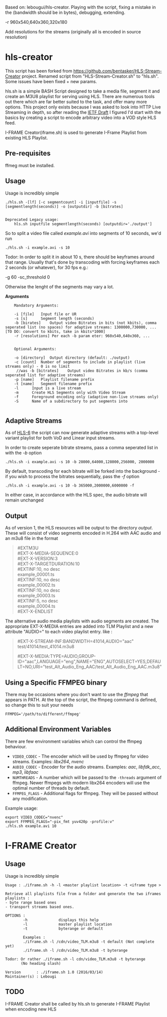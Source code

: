 Based on: lebougui/hls-creator. Playing with the script, fixing a mistake in the  (bandwidth should be in bytes), debugging, extending.

-r 960x540,640x360,320x180

Add resolutions for the streams (originally all is encoded in source resolution)

hls-creator
===========

This script has been forked from https://github.com/bentasker/HLS-Stream-Creator project.
Renamed script from "HLS-Stream-Creator.sh" to "hls.sh".
Some issues have been fixed + new params.


hls.sh is a simple BASH Script designed to take a media file, segment it and create an M3U8 playlist for serving using HLS.
There are numerous tools out there which are far better suited to the task, and offer many more options. This project only exists because I was asked to look
into HTTP Live Streaming in depth, so after reading the [IETF Draft](http://tools.ietf.org/html/draft-pantos-http-live-streaming-11 "HLS on IETF") I figured I'd start with the basics by creating a script to encode arbitrary video into a VOD style HLS feed.


I-FRAME Creator(iframe.sh) is used to generate I-Frame Playlist from existing HLS Playlist.

Pre-requisites
-------------
ffmeg must be installed.


Usage
------

Usage is incredibly simple

```
./hls.sh -[lf] [-c segmentcount] -i [inputfile] -s [segmentlength(seconds)] -o [outputdir] -b [bitrates]


Deprecated Legacy usage:
	hls.sh inputfile segmentlength(seconds) [outputdir='./output']

```

So to split a video file called *example.avi* into segments of 10 seconds, we'd run

```
./hls.sh -i example.avi -s 10
```
Todor: In order to split it in about 10 s, there should be keyframes around that range.
Usually that's done by transcoding with forcing keyframes each 2 seconds (or whatever), for 30 fps e.g.:

-g 60 -sc_threshold 0

Otherwise the lenght of the segments may vary a lot.

**Arguments**

```
    Mandatory Arguments:

	-i [file]	Input file or UR
	-s [s]  	Segment length (seconds)
	-b [birates]    Output video Bitrates in bits (not kbits), comma seperated list (no spaces) for adaptive streams: 1300000,730000, ... [TO DO: convert to kbits, take in kbits*1000]
	-r [resolutions] Per each -b param eter: 960x540,640x360, ...


    Optional Arguments:

	-o [directory]	Output directory (default: ./output)
	-c [count]	Number of segments to include in playlist (live streams only) - 0 is no limit
	 //was -b [bitrates]	Output video Bitrates in kb/s (comma seperated list for adaptive streams)
	-p [name]	Playlist filename prefix
	-t [name]	Segment filename prefix
	-l		Input is a live stream
	-m		Create HLS Segments only with Video Stream
	-f		Foreground encoding only (adaptive non-live streams only)
	-S		Name of a subdirectory to put segments into
	
```


Adaptive Streams
------------------

As of [HLS-6](http://projects.bentasker.co.uk/jira_projects/browse/HLS-6.html) the script can now generate adaptive streams with a top-level variant playlist for both VoD and Linear input streams.

In order to create seperate bitrate streams, pass a comma seperated list in with the *-b* option

```
./hls.sh -i example.avi -s 10 -b 28000,64000,128000,256000, 2000000
```

By default, transcoding for each bitrate will be forked into the background - if you wish to process the bitrates sequentially, pass the *-f* option

```
./hls.sh -i example.avi -s 10 -b 365000,2000000,6000000 -f
```

In either case, in accordance with the HLS spec, the audio bitrate will remain unchanged


Output
-------

As of version 1, the HLS resources will be output to the directory *output*. These will consist of video segments encoded in H.264 with AAC audio and an m3u8 file in the format

>\#EXTM3U  
>\#EXT-X-MEDIA-SEQUENCE:0  
>\#EXT-X-VERSION:3  
>\#EXT-X-TARGETDURATION:10  
>\#EXTINF:10, no desc  
>example_00001.ts  
>\#EXTINF:10, no desc  
>example_00002.ts  
>\#EXTINF:10, no desc  
>example_00003.ts  
>\#EXTINF:5, no desc  
>example_00004.ts  
>\#EXT-X-ENDLIST


The alternative audio media playlists with audio segments are created.
The appropriate EXT-X-MEDIA entries are added into TLM Playlist and a new attribute "AUDIO=" to each video playlist entry. like :

>\#EXT-X-STREAM-INF:BANDWIDTH=41014,AUDIO="aac"  
>test/41014/test_41014.m3u8  
>  
>  
>\#EXT-X-MEDIA:TYPE=AUDIO,GROUP-ID="aac",LANGUAGE="eng",NAME="ENG",AUTOSELECT=YES,DEFAULT=NO,URI="test_Alt_Audio_Eng_AAC/test_Alt_Audio_Eng_AAC.m3u8"  



Using a Specific FFMPEG binary
-------------------------------

There may be occasions where you don't want to use the *ffmpeg* that appears in PATH. At the top of the script, the ffmpeg command is defined, so change this to suit your needs

```
FFMPEG='/path/to/different/ffmpeg'
```


Additional Environment Variables
-------------------------------

There are few environment variables which can control the ffmpeg behaviour.

* `VIDEO_CODEC` - The encoder which will be used by ffmpeg for video streams. Examples: _libx264_, _nvenc_
* `AUDIO_CODEC` - Encoder for the audio streams. Examples: _aac_, _libfdk_acc_, _mp3_, _libfaac_
* `NUMTHREADS` - A number which will be passed to the `-threads` argument of ffmpeg. Newer ffmpegs with modern libx264 encoders will use the optimal number of threads by default.
* `FFMPEG_FLAGS` - Additional flags for ffmpeg. They will be passed without any modification.

Example usage:

```
export VIDEO_CODEC="nvenc"
export FFMPEG_FLAGS="-pix_fmt yuv420p -profile:v"
./hls.sh example.avi 10
```


I-FRAME Creator
==================

Usage
------

Usage is incredibly simple


```
Usage : ./iframe.sh -h -l <master playlist location> -t <iframe type >

Retrieve all playlists file from a folder and generate the two iframes playlists :
- byte range based ones
- transport streams based ones.

OPTIONS :
        -h              displays this help
        -l              master playlist location
        -t              byterange or default

        Examples : 
        ./iframe.sh -l /cdn/video_TLM.m3u8 -t default (Not complete yet)
        ./iframe.sh -l /cdn/video_TLM.m3u8 -t byterange
	
Todor: Or rather ./iframe.sh -l cdn/video_TLM.m3u8 -t byterange
       (No heading slash)

Version       : ./iframe.sh 1.0 (2016/03/14) 
Maintainer(s) : Lebougi 
```

TODO
------

I-FRAME Creator shall be called by hls.sh to generate I-FRAME Playlist when encoding new HLS


